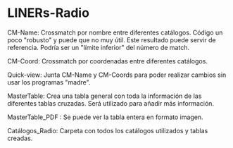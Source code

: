 # LINERs-Radio



CM-Name: Crossmatch por nombre entre diferentes catálogos. Código un poco "robusto" y puede que no muy útil. Este resultado puede servir de referencia. Podría ser un "límite inferior" del número de match.  

CM-Coord: Crossmatch por coordenadas entre diferentes catálogos.

Quick-view: Junta CM-Name y CM-Coords para poder realizar cambios sin usar los programas "madre".

MasterTable: Crea una tabla general con toda la información de las diferentes tablas cruzadas. Será utilizado para añadir más información.

MasterTable_PDF : Se puede ver la tabla entera en formato imagen.

Catálogos_Radio: Carpeta con todos los catálogos utilizados y tablas creadas.
  
